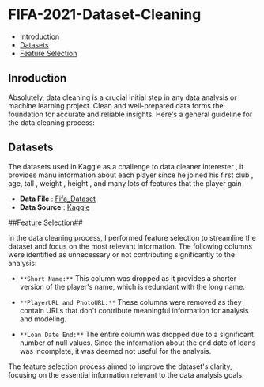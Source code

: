 # FIFA-2021-Dataset-Cleaning
- [Introduction](#Introduction)
- [Datasets](#Datasets)
- [Feature Selection](#Feature_Selection)






## Inroduction
Absolutely, data cleaning is a crucial initial step in any data analysis or machine learning project. Clean and well-prepared data forms the foundation for accurate and reliable insights. Here's a general guideline for the data cleaning process:


## Datasets 
The datasets used in Kaggle as a challenge to data cleaner interester , it provides manu information about each player since he joined his first club , age, tall , weight , height , and many lots of features that the player gain
- **Data File** : [Fifa_Dataset](https://github.com/AbdallahOdeh2/FIFA-2021-Dataset-Cleaning/blob/c1d79745ee7f6eb875d748ca873aa34dfd384f36/fifa21%20raw%20data%20v2.csv)
- **Data Source** : [Kaggle](https://www.kaggle.com/datasets/yagunnersya/fifa-21-messy-raw-dataset-for-cleaning-exploring/data?select=fifa21+raw+data+v2.csv)


##Feature Selection## 

In the data cleaning process, I performed feature selection to streamline the dataset and focus on the most relevant information. The following columns were identified as unnecessary or not contributing significantly to the analysis:

- `**Short Name:**` This column was dropped as it provides a shorter version of the player's name, which is redundant with the long name.

- `**PlayerURL and PhotoURL:**` These columns were removed as they contain URLs that don't contribute meaningful information for analysis and modeling.

- `**Loan Date End:**` The entire column was dropped due to a significant number of null values. Since the information about the end date of loans was incomplete, it was deemed not useful for the analysis.

The feature selection process aimed to improve the dataset's clarity, focusing on the essential information relevant to the data analysis goals.
